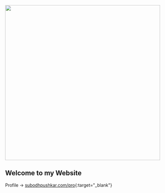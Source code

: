 <img src="../img/profile_pic.jpg" width="500">

## Welcome to my Website

Profile &rarr; [subodhpushkar.com/pro](https://subodhpushkar.com/pro){:target="_blank"}
